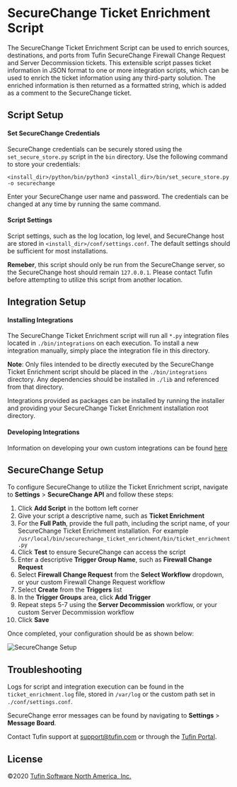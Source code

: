 # SecureChange Ticket Enrichment Script

The SecureChange Ticket Enrichment Script can be used to enrich sources, destinations, and ports from Tufin SecureChange Firewall Change Request and Server Decommission tickets.  This extensible script passes ticket information in JSON format to one or more integration scripts, which can be used to enrich the ticket information using any third-party solution.  The enriched information is then returned as a formatted string, which is added as a comment to the SecureChange ticket.

## Script Setup

#### Set SecureChange Credentials
SecureChange credentials can be securely stored using the `set_secure_store.py` script in the `bin` directory.  Use the following command to store your credentials:

`<install_dir>/python/bin/python3 <install_dir>/bin/set_secure_store.py -o securechange`

Enter your SecureChange user name and password.  The credentials can be changed at any time by running the same command.

#### Script Settings

Script settings, such as the log location, log level, and SecureChange host are stored in `<install_dir>/conf/settings.conf`.  The default settings should be sufficient for most installations.

**Remeber**, this script should only be run from the SecureChange server, so the SecureChange host should remain `127.0.0.1`.  Please contact Tufin before attempting to utilize this script from another location.

## Integration Setup

#### Installing Integrations

The SecureChange Ticket Enrichment script will run all `*.py` integration files located in `./bin/integrations` on each execution.  To install a new integration manually, simply place the integration file in this directory.  

**Note**: Only files intended to be directly executed by the SecureChange Ticket Enrichment script should be placed in the `./bin/integrations` directory. Any dependencies should be installed in `./lib` and referenced from that directory.  

Integrations provided as packages can be installed by running the installer and providing your SecureChange Ticket Enrichment installation root directory.

#### Developing Integrations

Information on developing your own custom integrations can be found [here](https://github.com/jtmoran/SecureChange-Ticket-Enrichment/blob/master/Developing%20Integrations.md)

## SecureChange Setup

To configure SecureChange to utilize the Ticket Enrichment script, navigate to **Settings** > **SecureChange API** and follow these steps:

1. Click **Add Script** in the bottom left corner
2. Give your script a descriptive name, such as **Ticket Enrichment**
3. For the **Full Path**, provide the full path, including the script name, of your SecureChange Ticket Enrichment installation.  For example `/usr/local/bin/securechange_ticket_enrichment/bin/ticket_enrichment.py`
4. Click **Test** to ensure SecureChange can access the script
5. Enter a descriptive **Trigger Group Name**, such as **Firewall Change Request**
6. Select **Firewall Change Request** from the **Select Workflow** dropdown, or your custom Firewall Change Request workflow
7. Select **Create** from the **Triggers** list
8. In the **Trigger Groups** area, click **Add Trigger**
9. Repeat steps 5-7 using the **Server Decommission** workflow, or your custom Server Decommission workflow
10. Click **Save**

Once completed, your configuration should be as shown below:

![SecureChange Setup](https://raw.githubusercontent.com/jtmoran/SecureChange-Ticket-Enrichment/master/screenshots/SecureChange%20Setup.PNG?raw=true)

## Troubleshooting

Logs for script and integration execution can be found in the `ticket_enrichment.log` file, stored in `/var/log` or the custom path set in `./conf/settings.conf`.

SecureChange error messages can be found by navigating to **Settings** > **Message Board**.

Contact Tufin support at <support@tufin.com> or through the [Tufin Portal](https://portal.tufin.com/).

## License
©2020 [Tufin Software North America, Inc.](https://www.tufin.com)
